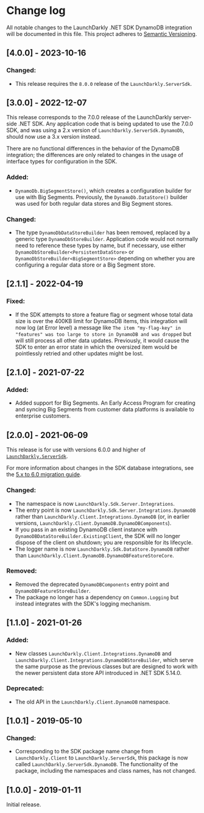 # Change log

All notable changes to the LaunchDarkly .NET SDK DynamoDB integration will be documented in this file. This project adheres to [Semantic Versioning](http://semver.org).

## [4.0.0] - 2023-10-16
### Changed:
- This release requires the `8.0.0` release of the `LaunchDarkly.ServerSdk`.

## [3.0.0] - 2022-12-07
This release corresponds to the 7.0.0 release of the LaunchDarkly server-side .NET SDK. Any application code that is being updated to use the 7.0.0 SDK, and was using a 2.x version of `LaunchDarkly.ServerSdk.DynamoDb`, should now use a 3.x version instead.

There are no functional differences in the behavior of the DynamoDB integration; the differences are only related to changes in the usage of interface types for configuration in the SDK.

### Added:
- `DynamoDb.BigSegmentStore()`, which creates a configuration builder for use with Big Segments. Previously, the `DynamoDb.DataStore()` builder was used for both regular data stores and Big Segment stores.

### Changed:
- The type `DynamoDbDataStoreBuilder` has been removed, replaced by a generic type `DynamoDbStoreBuilder`. Application code would not normally need to reference these types by name, but if necessary, use either `DynamoDbStoreBuilder<PersistentDataStore>` or `DynamoDbStoreBuilder<BigSegmentStore>` depending on whether you are configuring a regular data store or a Big Segment store.

## [2.1.1] - 2022-04-19
### Fixed:
- If the SDK attempts to store a feature flag or segment whose total data size is over the 400KB limit for DynamoDB items, this integration will now log (at Error level) a message like `The item "my-flag-key" in "features" was too large to store in DynamoDB and was dropped` but will still process all other data updates. Previously, it would cause the SDK to enter an error state in which the oversized item would be pointlessly retried and other updates might be lost.

## [2.1.0] - 2021-07-22
### Added:
- Added support for Big Segments. An Early Access Program for creating and syncing Big Segments from customer data platforms is available to enterprise customers.

## [2.0.0] - 2021-06-09
This release is for use with versions 6.0.0 and higher of [`LaunchDarkly.ServerSdk`](https://github.com/launchdarkly/dotnet-server-sdk).

For more information about changes in the SDK database integrations, see the [5.x to 6.0 migration guide](https://docs-stg.launchdarkly.com/252/sdk/server-side/dotnet/migration-5-to-6).

### Changed:
- The namespace is now `LaunchDarkly.Sdk.Server.Integrations`.
- The entry point is now `LaunchDarkly.Sdk.Server.Integrations.DynamoDB` rather than `LaunchDarkly.Client.Integrations.DynamoDB` (or, in earlier versions, `LaunchDarkly.Client.DynamoDB.DynamoDBComponents`).
- If you pass in an existing DynamoDB client instance with `DynamoDBDataStoreBuilder.ExistingClient`, the SDK will no longer dispose of the client on shutdown; you are responsible for its lifecycle.
- The logger name is now `LaunchDarkly.Sdk.DataStore.DynamoDB` rather than `LaunchDarkly.Client.DynamoDB.DynamoDBFeatureStoreCore`.

### Removed:
- Removed the deprecated `DynamoDBComponents` entry point and `DynamoDBFeatureStoreBuilder`.
- The package no longer has a dependency on `Common.Logging` but instead integrates with the SDK&#39;s logging mechanism.

## [1.1.0] - 2021-01-26
### Added:
- New classes `LaunchDarkly.Client.Integrations.DynamoDB` and `LaunchDarkly.Client.Integrations.DynamoDBStoreBuilder`, which serve the same purpose as the previous classes but are designed to work with the newer persistent data store API introduced in .NET SDK 5.14.0.

### Deprecated:
- The old API in the `LaunchDarkly.Client.DynamoDB` namespace.

## [1.0.1] - 2019-05-10
### Changed:
- Corresponding to the SDK package name change from `LaunchDarkly.Client` to `LaunchDarkly.ServerSdk`, this package is now called `LaunchDarkly.ServerSdk.DynamoDB`. The functionality of the package, including the namespaces and class names, has not changed.

## [1.0.0] - 2019-01-11

Initial release.
